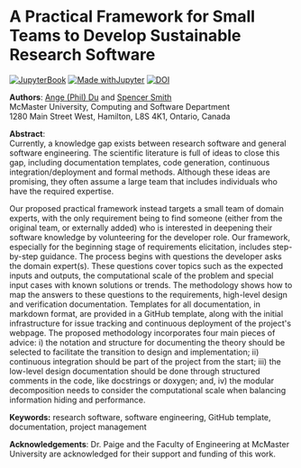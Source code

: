 # A Practical Framework for Small Teams to Develop Sustainable Research Software
[![JupyterBook](https://github.com/UCAR-SEA/SEA-ISS-Template/actions/workflows/deploy.yml/badge.svg)](https://github.com/UCAR-SEA/SEA-ISS-Template/actions/workflows/deploy.yml)
[![Made withJupyter](https://img.shields.io/badge/Made%20with-Jupyter-green?style=flat-square&logo=Jupyter&color=green)](https://jupyter.org/try)
[![DOI](https://zenodo.org/badge/DOI/10.5281/zenodo.15237939.svg)](https://doi.org/10.5281/zenodo.15237939)

**Authors**: [Ange (Phil) Du](mailto:dua11@mcmaster.ca) and [Spencer Smith](smiths@mcmaster.ca)  
McMaster University, Computing and Software Department  
1280 Main Street West, Hamilton, L8S 4K1, Ontario, Canada  

**Abstract**:   
Currently, a knowledge gap exists between research software and general software engineering. The scientific literature is full of ideas to close this gap, including documentation templates, code generation, continuous integration/deployment and formal methods. Although these ideas are promising, they often assume a large team that includes individuals who have the required expertise.

Our proposed practical framework instead targets a small team of domain experts, with the only requirement being to find someone (either from the original team, or externally added) who is interested in deepening their software knowledge by volunteering for the developer role. Our framework, especially for the beginning stage of requirements elicitation, includes step-by-step guidance. The process begins with questions the developer asks the domain expert(s). These questions cover topics such as the expected inputs and outputs, the computational scale of the problem and special input cases with known solutions or trends. The methodology shows how to map the answers to these questions to the requirements, high-level design and verification documentation. Templates for all documentation, in markdown format, are provided in a GitHub template, along with the initial infrastructure for issue tracking and continuous deployment of the project's webpage. The proposed methodology incorporates four main pieces of advice: i) the notation and structure for documenting the theory should be selected to facilitate the transition to design and implementation; ii) continuous integration should be part of the project from the start; iii) the low-level design documentation should be done through structured comments in the code, like docstrings or doxygen; and, iv) the modular decomposition needs to consider the computational scale when balancing information hiding and performance. 

**Keywords:** research software, software engineering, GitHub template, documentation, project management


**Acknowledgements**: Dr. Paige and the Faculty of Engineering at McMaster University are acknowledged for their support and funding of this work.

